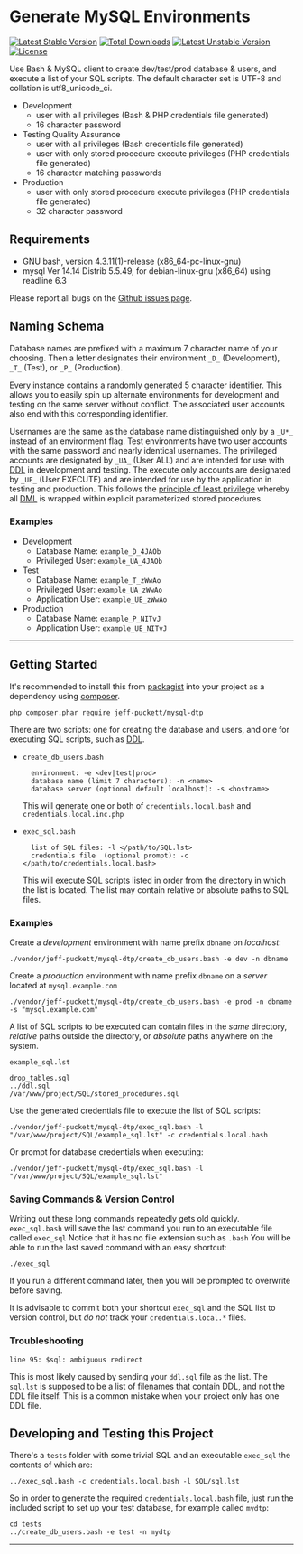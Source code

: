 # Generate MySQL Environments

[![Latest Stable Version](https://poser.pugx.org/jeff-puckett/mysql-dtp/v/stable)](https://packagist.org/packages/jeff-puckett/mysql-dtp) [![Total Downloads](https://poser.pugx.org/jeff-puckett/mysql-dtp/downloads)](https://packagist.org/packages/jeff-puckett/mysql-dtp) [![Latest Unstable Version](https://poser.pugx.org/jeff-puckett/mysql-dtp/v/unstable)](https://packagist.org/packages/jeff-puckett/mysql-dtp) [![License](https://poser.pugx.org/jeff-puckett/mysql-dtp/license)](https://packagist.org/packages/jeff-puckett/mysql-dtp)

Use Bash & MySQL client to create dev/test/prod database & users, and execute a list of your SQL scripts.
The default character set is UTF-8 and collation is utf8_unicode_ci.

* Development
    * user with all privileges (Bash & PHP credentials file generated)
    * 16 character password
* Testing Quality Assurance
    * user with all privileges (Bash credentials file generated)
    * user with only stored procedure execute privileges (PHP credentials file generated)
    * 16 character matching passwords
* Production
    * user with only stored procedure execute privileges (PHP credentials file generated)
    * 32 character password

## Requirements

* GNU bash, version 4.3.11(1)-release (x86_64-pc-linux-gnu)
* mysql  Ver 14.14 Distrib 5.5.49, for debian-linux-gnu (x86_64) using readline 6.3

Please report all bugs on the [Github issues page][4].

## Naming Schema

Database names are prefixed with a maximum 7 character name of your choosing.
Then a letter designates their environment `_D_` (Development), `_T_` (Test), or `_P_` (Production).

Every instance contains a randomly generated 5 character identifier. This allows you to easily spin up
alternate environments for development and testing on the same server without conflict.
The associated user accounts also end with this corresponding identifier.

Usernames are the same as the database name distinguished only by a `_U*_` instead of an environment flag.
Test environments have two user accounts with the same password and nearly identical usernames.
The privileged accounts are designated by `_UA_` (User ALL)
and are intended for use with [DDL][1] in development and testing.
The execute only accounts are designated by `_UE_` (User EXECUTE)
and are intended for use by the application in testing and production.
This follows the [principle of least privilege][3] whereby
all [DML][2] is wrapped within explicit parameterized stored procedures.

### Examples

* Development
    * Database Name: `example_D_4JAOb`
    * Privileged User: `example_UA_4JAOb`
* Test
    * Database Name: `example_T_zWwAo`
    * Privileged User: `example_UA_zWwAo`
    * Application User: `example_UE_zWwAo`
* Production
    * Database Name: `example_P_NITvJ`
    * Application User: `example_UE_NITvJ`

----------

## Getting Started

It's recommended to install this from [packagist][6] into your project as a dependency using [composer][5].

    php composer.phar require jeff-puckett/mysql-dtp

There are two scripts:
one for creating the database and users,
and one for executing SQL scripts, such as [DDL][2].

* `create_db_users.bash`

        environment: -e <dev|test|prod>
        database name (limit 7 characters): -n <name>
        database server (optional default localhost): -s <hostname>

   This will generate one or both of `credentials.local.bash` and `credentials.local.inc.php`

* `exec_sql.bash`

        list of SQL files: -l </path/to/SQL.lst>
        credentials file  (optional prompt): -c </path/to/credentials.local.bash>

   This will execute SQL scripts listed in order from the directory in which the list is located.
   The list may contain relative or absolute paths to SQL files.

### Examples

Create a *development* environment with name prefix `dbname` on *localhost*:

    ./vendor/jeff-puckett/mysql-dtp/create_db_users.bash -e dev -n dbname

Create a *production* environment with name prefix `dbname` on a *server* located at `mysql.example.com`

    ./vendor/jeff-puckett/mysql-dtp/create_db_users.bash -e prod -n dbname -s "mysql.example.com"

A list of SQL scripts to be executed can contain files in the *same* directory,
*relative* paths outside the directory, or *absolute* paths anywhere on the system.

`example_sql.lst`

    drop_tables.sql
    ../ddl.sql
    /var/www/project/SQL/stored_procedures.sql

Use the generated credentials file to execute the list of SQL scripts:

    ./vendor/jeff-puckett/mysql-dtp/exec_sql.bash -l "/var/www/project/SQL/example_sql.lst" -c credentials.local.bash

Or prompt for database credentials when executing:

    ./vendor/jeff-puckett/mysql-dtp/exec_sql.bash -l "/var/www/project/SQL/example_sql.lst"

### Saving Commands & Version Control

Writing out these long commands repeatedly gets old quickly.
`exec_sql.bash` will save the last command you run to an executable file called `exec_sql`
Notice that it has no file extension such as `.bash`
You will be able to run the last saved command with an easy shortcut:

    ./exec_sql

If you run a different command later, then you will be prompted to overwrite before saving.

It is advisable to commit both your shortcut `exec_sql` and the SQL list to version control,
but *do not* track your `credentials.local.*` files.

### Troubleshooting

    line 95: $sql: ambiguous redirect

This is most likely caused by sending your `ddl.sql` file as the
list. The `sql.lst` is supposed to be a list of filenames that
contain DDL, and not the DDL file itself. This is a common mistake
when your project only has one DDL file.

## Developing and Testing this Project

There's a `tests` folder with some trivial SQL and an executable `exec_sql`
the contents of which are:

    ../exec_sql.bash -c credentials.local.bash -l SQL/sql.lst

So in order to generate the required `credentials.local.bash` file, just run
the included script to set up your test database, for example called `mydtp`:

    cd tests
    ../create_db_users.bash -e test -n mydtp

----------

  [1]:https://en.wikipedia.org/wiki/Data_definition_language
  [2]:https://en.wikipedia.org/wiki/Data_manipulation_language
  [3]:https://en.wikipedia.org/wiki/Principle_of_least_privilege
  [4]:https://github.com/jeff-puckett/mysql-dtp/issues
  [5]:https://getcomposer.org/
  [6]:https://packagist.org/packages/jeff-puckett/mysql-dtp
